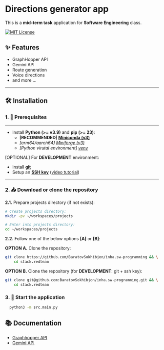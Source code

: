 # Directions generator app

This is a **mid-term task** application for **Software Engineering** class.

[![MIT License](https://img.shields.io/badge/License-MIT-green.svg)](https://choosealicense.com/licenses/mit)

## ✨ Features

- GraphHopper API
- Gemini API
- Route generation
- Voice directions
- and more ...

---

## 🛠 Installation

### 1. 🚧 Prerequisites

---

- Install **Python (>= v3.9)** and **pip (>= 23)**:
    - **[RECOMMENDED] [Miniconda (v3)](https://www.anaconda.com/docs/getting-started/miniconda/install)**
    - *[arm64/aarch64] [Miniforge (v3)](https://github.com/conda-forge/miniforge)*
    - *[Python virutal environment] [venv](https://docs.python.org/3/library/venv.html)*

[OPTIONAL] For **DEVELOPMENT** environment:

- Install [**git**](https://git-scm.com/downloads)
- Setup an [**SSH key**](https://docs.github.com/en/github/authenticating-to-github/connecting-to-github-with-ssh) ([video tutorial](https://www.youtube.com/watch?v=snCP3c7wXw0))

---

### 2. 📥 Download or clone the repository

**2.1.** Prepare projects directory (if not exists):

```sh
# Create projects directory:
mkdir -pv ~/workspaces/projects

# Enter into projects directory:
cd ~/workspaces/projects
```

**2.2.** Follow one of the below options **[A]** or **[B]**:

**OPTION A.** Clone the repository:

```sh
git clone https://github.com/BaratovSokhibjon/inha.sw-programming && \
    cd stack.redteam
```

**OPTION B.** Clone the repository (for **DEVELOPMENT**: git + ssh key):

```sh
git clone git@github.com:BaratovSokhibjon/inha.sw-programming.git && \
    cd stack.redteam
```

### 3. 🚀 Start the application

```bash
  python3 -m src.main.py
```


## 📚 Documentation

- [Graphhopper API](https://docs.graphhopper.com/)
- [Gemini API](https://ai.google.dev/gemini-api/docs)
